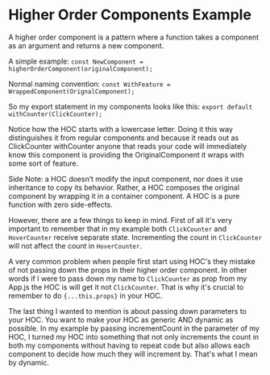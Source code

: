 # Higher Order Components Example

A higher order component is a pattern where a function takes a component as an argument and returns a new component.

A simple example: `const NewComponent = higherOrderComponent(originalComponent);`

Normal naming convention: `const WithFeature = WrappedComponent(OrignalComponent);`

So my export statement in my components looks like this: `export default withCounter(ClickCounter);`

Notice how the HOC starts with a lowercase letter. Doing it this way distinguishes it from regular components and because it reads out as ClickCounter withCounter anyone that reads your code will immediately know this component is providing the OriginalComponent it wraps with some sort of feature. 

Side Note: a HOC doesn’t modify the input component, nor does it use inheritance to copy its behavior. Rather, a HOC composes the original component by wrapping it in a container component. A HOC is a pure function with zero side-effects.

However, there are a few things to keep in mind. First of all it's very important to remember that in my example both `ClickCounter` and `HoverCounter` receive separate state. Incrementing the count in `ClickCounter` will not affect the count in `HoverCounter`.

A very common problem when people first start using HOC's they mistake of not passing down the props in their higher order component. In other words if I were to pass down my name to `ClickCounter` as prop from my App.js the HOC is will get it not `ClickCounter`. That is why it's crucial to remember to do `{...this.props}` in your HOC.

The last thing I wanted to mention is about passing down parameters to your HOC. You want to make your HOC as generic AND dynamic as possible. In my example by passing incrementCount in the parameter of my HOC, I turned my HOC into something that not only increments the count in both my components without having to repeat code but also allows each component to decide how much they will increment by. That's what I mean by dynamic.
